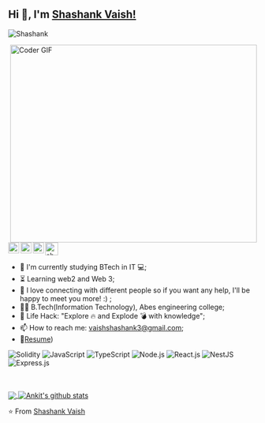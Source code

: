## Hi 👋, I'm [Shashank Vaish!](https://shashank.github.io) 
 <p align="left"> <img src="https://komarev.com/ghpvc/?username=ankitwarbhe&label=Views&color=blue&style=plastic" alt="Shashank" /> </p>


<img align="right" src="https://media.giphy.com/media/SWoSkN6DxTszqIKEqv/giphy.gif" alt="Coder GIF" width="500" height="400">

 <a href="https://dev.to/shashankvaish">
  <img src="https://d2fltix0v2e0sb.cloudfront.net/dev-badge.svg" alt="shashank's Dev" width="26"/>
</a>
<a href="https://x.com/er_shashankvais">
  <img align="left" alt="shashank Vaish | Twitter" width="22px"  src="https://cdn.jsdelivr.net/npm/simple-icons@v3/icons/twitter.svg" />
</a>
<a href="https://www.linkedin.com/in/shashank-vaish-99441622b/">
  <img align="left" alt="Ankit's LinkdeIN" width="22px" src="https://cdn.jsdelivr.net/npm/simple-icons@v3/icons/linkedin.svg" />
</a>
<a href="https://www.instagram.com/shashannnk06/">
  <img align="left" alt="Shashank's Instagram" width="22px" src="https://cdn.jsdelivr.net/npm/simple-icons@v3/icons/instagram.svg" />
</a>






- :telescope: I'm currently studying BTech in IT 💻;
- :hourglass_flowing_sand: Learning web2 and Web 3;
- 💬 I love connecting with different people so if you want any help, I'll be happy to meet you more! :) ;
- :man_technologist: B.Tech(Information Technology), Abes engineering college; 
- :dart: Life Hack: "Explore :fire: and Explode :bomb: with knowledge";
- 📫 How to reach me: vaishshashank3@gmail.com;
- 📝[Resume](https://drive.google.com/file/d/1ShlI7USB5EVBLb0Mv5NAXsqzn8G1dpfm/view?usp=sharing)) <br>

![Solidity](https://img.shields.io/badge/Solidity-%3C%2F%3E-darkgreen?logo=solidity)
![JavaScript](https://img.shields.io/badge/JavaScript-%3C%2F%3E-yellow?logo=javascript)
![TypeScript](https://img.shields.io/badge/TypeScript-%3C%2F%3E-blue?logo=typescript)
![Node.js](https://img.shields.io/badge/Node.js-%3C%2F%3E-339933?logo=node.js)
![React.js](https://img.shields.io/badge/React.js-%3C%2F%3E-61DAFB?logo=react)
![NestJS](https://img.shields.io/badge/NestJS-%3C%2F%3E-E0234E?logo=nestjs)
![Express.js](https://img.shields.io/badge/Express.js-%3C%2F%3E-black?logo=express)


<br><br>
<a href="https://github.com/Shashankvaish">
  <img align="center" src="https://github-readme-stats.vercel.app/api/top-langs/?username=Shashankvaish&theme=dark">
</a>
<a href="https://github.com/Shashankvaish">
 <img align="center" src="https://github-readme-stats.vercel.app/api?username=Shashankvaish&show_icons=true&theme=dark&line_height=30" alt="Ankit's github stats"/>
</a>

⭐️ From [Shashank Vaish](https://github.com/Shashankvaish)